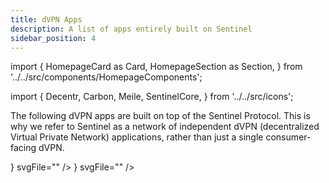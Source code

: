 ```yaml
---
title: dVPN Apps
description: A list of apps entirely built on Sentinel
sidebar_position: 4
---
```


import {
  HomepageCard as Card,
  HomepageSection as Section,
} from '../../src/components/HomepageComponents';

import {
  Decentr,
  Carbon,
  Meile,
  SentinelCore,
} from '../../src/icons';

The following dVPN apps are built on top of the Sentinel Protocol. This is why we refer to Sentinel as a network of independent dVPN (decentralized Virtual Private Network) applications, rather than just a single consumer-facing dVPN.

<Section id="web-sdks" hasSubSections>
    <Section
              title="⚙️ White-labels that build their app on the Sentinel Protocol"
              id="core-sdks"
              HeadingTag="h4"
            >
    <Card
        title="Sentinel Shield dVPN"
        description="Open source, p2p, trustless architecture powers one of the most decentralized consumer-facing DePIN applications ever created. Everything from peer discovery to connection authorization is through the blockchain; encrypted and safely in your hands, not in a VPN company's database."
        to="https://shield.sentinel.co/"
        icon={<SentinelCore />}
        svgFile=""
    />
    <Card
        title="Meile dVPN"
        description="Meile is a decentralized VPN solution built on top of the Sentinel Blockchain. Utilizing blockchain technology alongside community hosted decentralized nodes creates a private and censorship resistant network for everyone."
        to="https://mathnodes.com/index.php/meile-dvpn-client-linux-os-x/"
        icon={<Meile />}
        svgFile=""
    />
    <Card
        title="DVPN by Norse Labs"
        description="DVPN is built with uncompromising privacy and security in mind. Leveraging the blockchain technology from Sentinel and advanced encryption, it follows a Zero Trust model — users don’t have to rely on us, as independent entities manage the servers, making tracking almost impossible."
        to="https://norselabs.io/"
        svgFile="/icons/norse-labs.svg"
    />
    <Card
        title="Independent dVPN"
        description="Independent dVPN is a Turkish free and fully decentralized service created by volunteers who prioritize digital human rights, offering powerful features like WireGuard and V2Ray support."
        to="https://independentdvpn.com"
        icon=""
        svgFile="/icons/independentdvpn.svg"
    />
    <Card
        title="VALT"
        description="Take charge of your online privacy with VALT. Protect your digital footprint and earn rewards for your data. Our advanced VPN, powered by Sentinel, ensures top-notch security, keeping your information safe and inaccessible to prying eyes."
        to="http://valtdata.com/"
        icon=""
        svgFile="/icons/valt.svg"
    />
    <Card
        title="encryptSIM"
        description="encryptSIM are the creators of the world's first Web3 eSIMs. Their application, which is still in its public beta testing phase, provides no-cost dVPN service to anybody with an active eSIM plan."
        to="https://www.encryptsim.com/"
        svgFile="/icons/encryptsim.svg"
    />
    <Card
        title="DVPN Telegram Bot"
        description="An innovative mini-app created by Norse Labs and powered by the Sentinel blockchain. It lets you securely and privately connect to thousands of dVPN servers worldwide, all for free! Since it’s used via Telegram, there’s no need to download any additional apps."
        to="https://norselabs.io/products/dvpn-bot"
        svgFile="/icons/dvpn-telegram-bot.svg"
    />
    </Section>
</Section>

<!-- <Section id="web-sdks" hasSubSections>
    <Section
              title="⚙️ 3rd party apps that have Sentinel integrated"
              id="core-sdks"
              HeadingTag="h4"
            >
    <Card
        title="Decentr Browser"
        description="Decentr is a browser with unparalleled speed, security and utility. Included in the browser release is Sentinel dVPN and Adblock."
        to="https://decentr.net/"
        icon={<Decentr />}
        svgFile=""
    />
    </Section>
</Section> -->